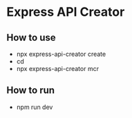 # Express API Creator

## How to use
- npx express-api-creator create
- cd <project-name>
- npx express-api-creator mcr

## How to run
- npm run dev